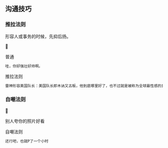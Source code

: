 <!--
 * @Date: 2022-06-04 22:07:12
 * @LastEditors: wenfujie
 * @LastEditTime: 2022-06-04 22:15:28
 * @FilePath: /document-library/articles/其他/沟通.md
-->

## 沟通技巧

### 推拉法则

形容人或事务的时候，先抑后扬。

🌰

普通

```js
哇，你好强壮好帅啊。
```

推拉法则

```js
雷神形容美国队长：美国队长即木讷又古板，他到底哪里好了，也不过就是被称为全球最性感的男人。
```

### 自嘲法则

🌰

别人夸你的照片好看

自嘲法则

```js
还行吧，也就P了一个小时
```
